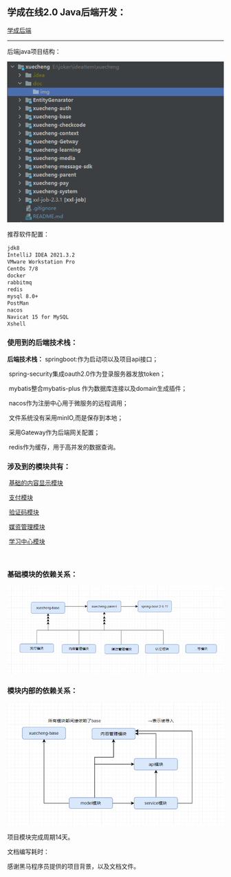 ## 学成在线2.0 Java后端开发：

[学成后端](./README.md)

---



后端java项目结构：

![1](doc/img/项目结构.png)

推荐软件配置：

```
jdk8
IntelliJ IDEA 2021.3.2
VMware Workstation Pro
CentOs 7/8
docker
rabbitmq
redis
mysql 8.0+
PostMan
nacos	
Navicat 15 for MySQL
Xshell
```

### 使用到的后端技术栈：

**后端技术栈：**
	springboot:作为启动项以及项目api接口；

​	spring-security集成oauth2.0作为登录服务器发放token；

​	mybatis整合mybatis-plus 作为数据库连接以及domain生成插件；

​	nacos作为注册中心用于微服务的远程调用；

​	文件系统没有采用minIO,而是保存到本地；

​	采用Gateway作为后端网关配置；

​	redis作为缓存，用于高并发的数据查询。



### 涉及到的模块共有：

​	[基础的内容显示模块](./doc/projectDoc/content.md)

​	[支付模块](./doc/projectDoc/pay.md)

​	[验证码模块](./doc/projectDoc/checkcode.md)

​	[媒资管理模块](./doc/projectDoc/media.md)

​	[学习中心模块](./doc/projectDoc/learn.md)

​	

### 基础模块的依赖关系：

![](./doc/img/父工程依赖.png)



### 模块内部的依赖关系：

![2](.\doc\img\工程依赖关系.jpg)



项目模块完成周期14天。

文档编写耗时：







感谢黑马程序员提供的项目背景，以及文档文件。



